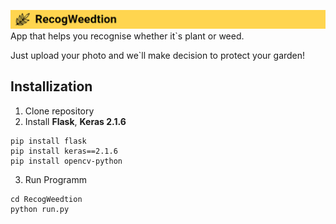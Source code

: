 ![RecogWeedtion](/img/img.png)
App that helps you recognise whether it`s plant or weed.

Just upload your photo and we`ll make decision to protect your garden!

## Installization
1. Clone repository
2. Install **Flask**, **Keras 2.1.6**
```
pip install flask
pip install keras==2.1.6
pip install opencv-python
```
3. Run Programm
```shell
cd RecogWeedtion 
python run.py
```
